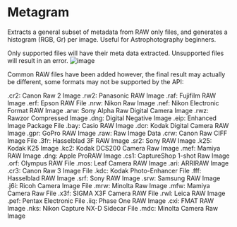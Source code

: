 # Metagram
Extracts a general subset of metadata from RAW only files, and generates a histogram (RGB, Gr) per image. Useful for Astrophotography beginners.

Only supported files will have their meta data extracted. Unsupported files will result in an error. 
![image](https://user-images.githubusercontent.com/987794/221002527-c013768a-e689-4261-895d-c323e14a941a.png)

Common RAW files have been added however, the final result may actually be different, some formats may not be supported by the API:

.cr2: Canon Raw 2 Image
.rw2: Panasonic RAW Image
.raf: Fujifilm RAW Image
.erf: Epson RAW File
.nrw: Nikon Raw Image
.nef: Nikon Electronic Format RAW Image
.arw: Sony Alpha Raw Digital Camera Image
.rwz: Rawzor Compressed Image
.dng: Digital Negative Image
.eip: Enhanced Image Package File
.bay: Casio RAW Image
.dcr: Kodak Digital Camera RAW Image
.gpr: GoPro RAW Image
.raw: Raw Image Data
.crw: Canon Raw CIFF Image File
.3fr: Hasselblad 3F RAW Image
.sr2: Sony RAW Image
.k25: Kodak K25 Image
.kc2: Kodak DCS200 Camera Raw Image
.mef: Mamiya RAW Image
.dng: Apple ProRAW Image
.cs1: CaptureShop 1-shot Raw Image
.orf: Olympus RAW File
.mos: Leaf Camera RAW Image
.ari: ARRIRAW Image
.cr3: Canon Raw 3 Image File
.kdc: Kodak Photo-Enhancer File
.fff: Hasselblad RAW Image
.srf: Sony RAW Image
.srw: Samsung RAW Image
.j6i: Ricoh Camera Image File
.mrw: Minolta Raw Image
.mfw: Mamiya Camera Raw File
.x3f: SIGMA X3F Camera RAW File
.rwl: Leica RAW Image
.pef: Pentax Electronic File
.iiq: Phase One RAW Image
.cxi: FMAT RAW Image
.nks: Nikon Capture NX-D Sidecar File
.mdc: Minolta Camera Raw Image
